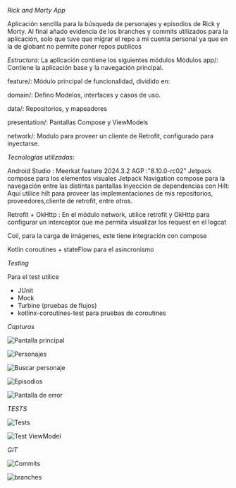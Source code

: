 *Rick and Morty App*

Aplicación sencilla para la búsqueda de personajes y episodios de Rick y Morty.
Al final añado evidencia de los branches y commits utilizados para la aplicación, solo que tuve que
migrar el repo a mi cuenta personal ya que en la de globant no permite poner repos publicos

*Estructura:*
La aplicación contiene los siguientes módulos
Módulos
app/: Contiene la aplicación base y la navegación principal.

feature/: Módulo principal de funcionalidad, dividido en:

domain/: Defino Modelos, interfaces y casos de uso.

data/: Repositorios, y mapeadores

presentation/: Pantallas Compose y ViewModels

network/: Modulo para proveer un cliente de Retrofit, configurado para inyectarse.

*Tecnologías utilizadas:*

Android Studio : Meerkat feature 2024.3.2 
AGP :"8.10.0-rc02"
Jetpack compose para los elementos visuales
Jetpack Navigation compose para la navegación entre las distintas pantallas
Inyección de dependencias con Hilt:
Aquí utilice hilt para proveer las implementaciones de mis repositorios,
proveedores,cliente de retrofit, entre otros.

Retrofit + OkHttp : En el módulo network, utilice retrofit y OkHttp para configurar un interceptor
que me
permita visualizar los request en el logcat

Coil, para la carga de imágenes, este tiene integración con compose

Kotlin coroutines + stateFlow para el asincronismo

*Testing*

Para el test utilice

* JUnit
* Mock
* Turbine (pruebas de flujos)
* kotlinx-coroutines-test para pruebas de coroutines

*Capturas*

![Pantalla principal](screenshots/home.jpg)

![Personajes](screenshots/Personajes.png)

![Buscar personaje](screenshots/personajes_buscador.png)

![Episodios](screenshots/buscar_episodio.jpg)

![Pantalla de error](screenshots/error.jpg)

*TESTS*

![Tests](screenshots/test1.webp)

![Test ViewModel](screenshots/test2.webp)

*GIT*

![Commits](screenshots/commits.png)

![branches](screenshots/branches.png)













